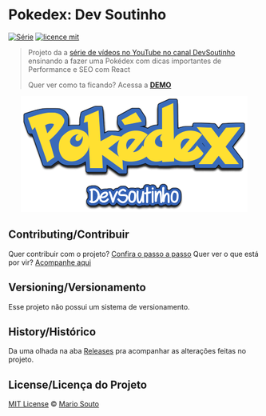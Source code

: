 # Pokedex: Dev Soutinho 

[![Série](https://img.shields.io/badge/DevSoutinho-Pokedex-orange)](https://www.youtube.com/watch?v=jOAU81jdi-c&list=PLTcmLKdIkOWmeNferJ292VYKBXydGeDej)
[![licence mit](https://img.shields.io/badge/licence-MIT-blue.svg)](https://github.com/afonsopacifer/open-source-boilerplate/blob/master/LICENSE.md)

> Projeto da a [série de vídeos no YouTube no canal DevSoutinho](https://www.youtube.com/watch?v=c8mVlakBESE&list=PLTcmLKdIkOWlpvlk5vHaCxwlobqLvcPq6) ensinando a fazer uma Pokédex com dicas importantes de Performance e SEO com React
> 
> Quer ver como ta ficando? Acessa a [**DEMO**](https://pokedex.omariosouto.now.sh/)

<p align="center">
  <img alt="Logo do projeto" src="./docs/logo.png" />
</p>

## Contributing/Contribuir
Quer contribuir com o projeto? [Confira o passo a passo](./CONTRIBUTING.md)
Quer ver o que está por vir? [Acompanhe aqui](https://github.com/omariosouto/pokedex/projects)


## Versioning/Versionamento

Esse projeto não possui um sistema de versionamento.

## History/Histórico
Da uma olhada na aba [Releases](https://github.com/afonsopacifer/omariosouto/pokedex/releases) pra acompanhar as alterações feitas no projeto.

## License/Licença do Projeto
[MIT License](./LICENSE.md) © [Mario Souto](http://mariosouto.com/)
